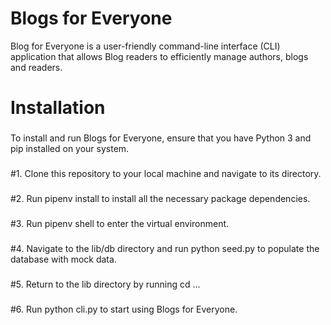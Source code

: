 # Blogs for Everyone

Blog for Everyone is a user-friendly command-line interface (CLI) application that allows Blog readers to efficiently manage authors, blogs and readers.

# Installation

###
To install and run Blogs for Everyone, ensure that you have Python 3 and pip installed on your system.
###

#1. Clone this repository to your local machine and navigate to its directory.
###
#2. Run pipenv install to install all the necessary package dependencies.
###
#3. Run pipenv shell to enter the virtual environment.
###
#4. Navigate to the lib/db directory and run python seed.py to populate        the database with mock data.
###
#5. Return to the lib directory by running cd ...
###
#6. Run python cli.py to start using Blogs for Everyone.
###